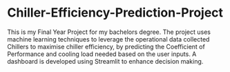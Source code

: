 # Chiller-Efficiency-Prediction-Project
This is my Final Year Project for my bachelors degree. The project uses machine learning techniques to leverage the operational data collected Chillers to maximise chiller efficiency, by predicting the Coefficient of Performance and cooling load needed based on the user inputs. A dashboard is developed using Streamlit to enhance decision making.
